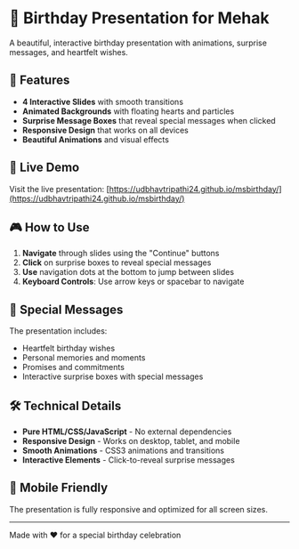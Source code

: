 # 🎉 Birthday Presentation for Mehak

A beautiful, interactive birthday presentation with animations, surprise messages, and heartfelt wishes.

## 🌟 Features

- **4 Interactive Slides** with smooth transitions
- **Animated Backgrounds** with floating hearts and particles
- **Surprise Message Boxes** that reveal special messages when clicked
- **Responsive Design** that works on all devices
- **Beautiful Animations** and visual effects

## 🚀 Live Demo

Visit the live presentation: [https://udbhavtripathi24.github.io/msbirthday/](https://udbhavtripathi24.github.io/msbirthday/)

## 🎮 How to Use

1. **Navigate** through slides using the "Continue" buttons
2. **Click** on surprise boxes to reveal special messages
3. **Use** navigation dots at the bottom to jump between slides
4. **Keyboard Controls**: Use arrow keys or spacebar to navigate

## 💝 Special Messages

The presentation includes:
- Heartfelt birthday wishes
- Personal memories and moments
- Promises and commitments
- Interactive surprise boxes with special messages

## 🛠️ Technical Details

- **Pure HTML/CSS/JavaScript** - No external dependencies
- **Responsive Design** - Works on desktop, tablet, and mobile
- **Smooth Animations** - CSS3 animations and transitions
- **Interactive Elements** - Click-to-reveal surprise messages

## 📱 Mobile Friendly

The presentation is fully responsive and optimized for all screen sizes.

---

Made with ❤️ for a special birthday celebration
